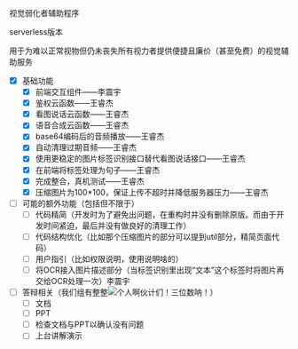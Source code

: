 视觉弱化者辅助程序

serverless版本

用于为难以正常视物但仍未丧失所有视力者提供便捷且廉价（甚至免费）的视觉辅助服务 

- [x] 基础功能
    - [x] 前端交互组件——李震宇
    - [x] 鉴权云函数——王睿杰
    - [x] 看图说话云函数——王睿杰
    - [x] 语音合成云函数——王睿杰
    - [x] base64编码后的音频播放——王睿杰
    - [x] 自动清理过期音频——王睿杰
    - [x] 使用更稳定的图片标签识别接口替代看图说话接口——王睿杰
    - [x] 在前端将标签处理为句子——王睿杰
    - [x] 完成整合，真机测试——王睿杰
    - [x] 压缩图片为100\*100，保证上传不超时并降低服务器压力——王睿杰
- [ ] 可能的额外功能（包括但不限于）
    - [ ] 代码精简（开发时为了避免出问题，在重构时并没有删除原版。而由于开发时间紧迫，最后并没有做良好的清理工作）
    - [ ] 代码结构优化（比如那个压缩图片的部分可以提到util部分，精简页面代码）
    - [ ] 用户指引（比如权限说明，使用说明啥的）
    - [ ] 将OCR接入图片描述部分（当标签识别里出现“文本”这个标签时将图片再交给OCR处理一次）李震宇
- [ ] 答辩相关（我们组有整整<img src="http://latex.codecogs.com/gif.latex?101_(2)" />个人啊伙计们！三位数呐！）
    - [ ] 文档
    - [ ] PPT
    - [ ] 检查文档与PPT以确认没有问题
    - [ ] 上台讲解演示
